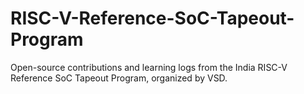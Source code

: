 # RISC-V-Reference-SoC-Tapeout-Program
Open-source contributions and learning logs from the India RISC-V Reference SoC Tapeout Program, organized by VSD.
